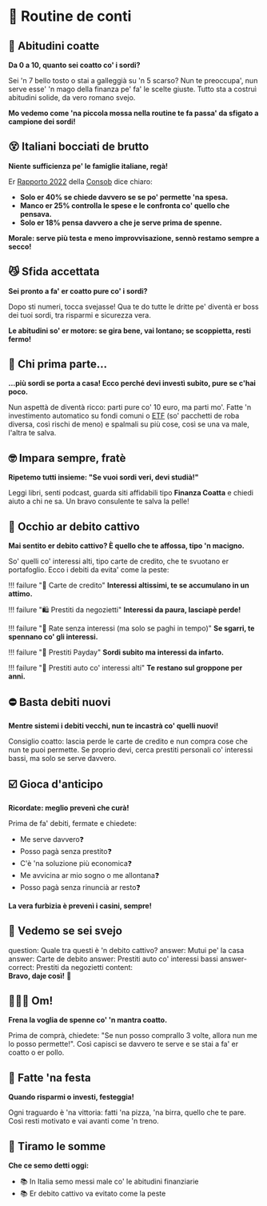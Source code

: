 # 🛁 Routine de conti

## 🚿 Abitudini coatte

**Da 0 a 10, quanto sei coatto co' i sordi?**

Sei 'n 7 bello tosto o stai a galleggià su 'n 5 scarso?
Nun te preoccupa', nun serve esse' 'n mago della finanza pe' fa' le scelte giuste.
Tutto sta a costruì abitudini solide, da vero romano svejo.

**Mo vedemo come 'na piccola mossa nella routine te fa passa' da sfigato a campione dei sordi!**

## 😵 Italiani bocciati de brutto

**Niente sufficienza pe' le famiglie italiane, regà!**

Er [Rapporto 2022](https://www.consob.it/documents/11973/545079/rcg2022.pdf/33d25582-ade3-d06b-7395-654be6cd7e43?t=1682665906755) della [Consob](https://www.consob.it/web/consob) dice chiaro:

- **Solo er 40% se chiede davvero se se po' permette 'na spesa.**
- **Manco er 25% controlla le spese e le confronta co' quello che pensava.**
- **Solo er 18% pensa davvero a che je serve prima de spenne.**

**Morale: serve più testa e meno improvvisazione, sennò restamo sempre a secco!**

## 😼 Sfida accettata

**Sei pronto a fa' er coatto pure co' i sordi?**

Dopo sti numeri, tocca svejasse! Qua te do tutte le dritte pe' diventà er boss dei tuoi sordi, tra risparmi e sicurezza vera.

**Le abitudini so' er motore: se gira bene, vai lontano; se scoppietta, resti fermo!**

## 👀 Chi prima parte...

**...più sordi se porta a casa! Ecco perché devi investì subito, pure se c'hai poco.**

Nun aspettà de diventà ricco: parti pure co' 10 euro, ma parti mo'.
Fatte 'n investimento automatico su fondi comuni o [ETF](https://it.wikipedia.org/wiki/Exchange-traded_fund) (so' pacchetti de roba diversa, così rischi de meno) e spalmali su più cose, così se una va male, l'altra te salva.

## 🤓 Impara sempre, fratè

**Ripetemo tutti insieme: "Se vuoi sordi veri, devi studià!"**

Leggi libri, senti podcast, guarda siti affidabili tipo **Finanza Coatta** e chiedi aiuto a chi ne sa. Un bravo consulente te salva la pelle!

## 👹 Occhio ar debito cattivo

**Mai sentito er debito cattivo? È quello che te affossa, tipo 'n macigno.**

So' quelli co' interessi alti, tipo carte de credito, che te svuotano er portafoglio.
Ecco i debiti da evita' come la peste:

!!! failure "🏦 Carte de credito"
    **Interessi altissimi, te se accumulano in un attimo.**

!!! failure "🛍 Prestiti da negozietti"
    **Interessi da paura, lasciapè perde!**

!!! failure "🔁 Rate senza interessi (ma solo se paghi in tempo)"
    **Se sgarri, te spennano co' gli interessi.**

!!! failure "💨 Prestiti Payday"
    **Sordi subito ma interessi da infarto.**

!!! failure "🚗 Prestiti auto co' interessi alti"
    **Te restano sul groppone per anni.**

## ⛔️ Basta debiti nuovi

**Mentre sistemi i debiti vecchi, nun te incastrà co' quelli nuovi!**

Consiglio coatto: lascia perde le carte de credito e nun compra cose che nun te puoi permette.
Se proprio devi, cerca prestiti personali co' interessi bassi, ma solo se serve davvero.

## ☑️ Gioca d'anticipo

**Ricordate: meglio prevenì che curà!**

Prima de fa' debiti, fermate e chiedete:

- Me serve davvero❓
- Posso pagà senza prestito❓
- C'è 'na soluzione più economica❓
- Me avvicina ar mio sogno o me allontana❓
- Posso pagà senza rinuncià ar resto❓

**La vera furbizia è prevenì i casini, sempre!**

## 📝 Vedemo se sei svejo

<?quiz?>
question: Quale tra questi è 'n debito cattivo?
answer: Mutui pe' la casa
answer: Carte de debito
answer: Prestiti auto co' interessi bassi
answer-correct: Prestiti da negozietti
content:
<br><b>Bravo, daje così!</b> 🎉
<?/quiz?>

## 🧘🏻‍♂️ Om!

**Frena la voglia de spenne co' 'n mantra coatto.**

Prima de comprà, chiedete: "Se nun posso comprallo 3 volte, allora nun me lo posso permette!".
Così capisci se davvero te serve e se stai a fa' er coatto o er pollo.

## 🥳 Fatte 'na festa

**Quando risparmi o investi, festeggia!**

Ogni traguardo è 'na vittoria: fatti 'na pizza, 'na birra, quello che te pare. Così resti motivato e vai avanti come 'n treno.

## 💬 Tiramo le somme

**Che ce semo detti oggi:**

- 📚 In Italia semo messi male co' le abitudini finanziarie
- 📚 Er debito cattivo va evitato come la peste
